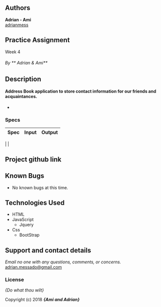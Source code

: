 ## Authors
 **Adrian - Ami**  
[adrianmess](https://github.com/adrianmess)

## Practice Assignment
Week 4

###### By ** Adrian & Ami**

## Description
#### Address Book application to store contact information for our friends and acquaintances.

*

### Specs
| Spec | Input | Output |
| :-------------     | :------------- | :------------- |
| 
|

## Project github link


<!-- ### Installing

git remote add [remote name] https://github.com
git remote -v  
git push [remote name] master  
git clone https://github.com/ -->




## Known Bugs
* No known bugs at this time.

## Technologies Used
* HTML
* JavaScript
  * Jquery
* Css
  * BootStrap


## Support and contact details

_Email no one with any questions, comments, or concerns._
[adrian.messado@gmail.com](email.address@gmail.com)

### License

*{Do what thou wilt}*

Copyright (c) 2018 **_{Ami and Adrian}_**
